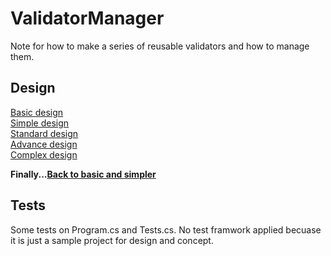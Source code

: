 # ValidatorManager
Note for how to make a series of reusable validators and how to manage them.

## Design
[Basic design](ValidatorManager/Basic)  
[Simple design](ValidatorManager/Simple)  
[Standard design](ValidatorManager/Standard)  
[Advance design](ValidatorManager/Advance)  
[Complex design](ValidatorManager/Complex)  

**Finally...[Back to basic and simpler](ValidatorManager/BackToBasic)**

## Tests
Some tests on Program.cs and Tests.cs. No test framwork applied becuase it is just a sample project for design and concept.
